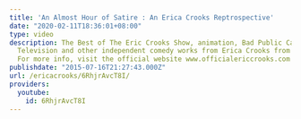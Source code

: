 ```yaml
---
title: 'An Almost Hour of Satire : An Erica Crooks Reptrospective'
date: "2020-02-11T18:36:01+08:00"
type: video
description: The Best of The Eric Crooks Show, animation, Bad Public Cable Access
  Television and other independent comedy works from Erica Crooks from 2006 - 2015
  For more info, visit the official website www.officialericcrooks.com
publishdate: "2015-07-16T21:27:43.000Z"
url: /ericacrooks/6RhjrAvcT8I/
providers:
  youtube:
    id: 6RhjrAvcT8I
---
```

